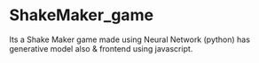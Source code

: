 # ShakeMaker_game
Its a Shake Maker game made using Neural Network (python) has generative model also &amp; frontend using javascript.
